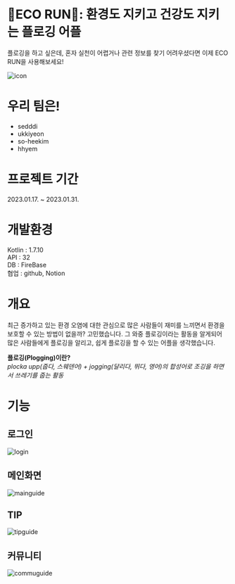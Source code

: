# 🌱ECO RUN🏃:   환경도 지키고 건강도 지키는 플로깅 어플
플로깅을 하고 싶은데, 혼자 실천이 어렵거나 관련 정보를 찾기 어려우셨다면 이제 ECO RUN을 사용해보세요!   

![icon](https://user-images.githubusercontent.com/63574818/215716733-81640b7a-ad64-4fce-b0f0-034f03608d88.png)   

# 우리 팀은!
- sedddi
- ukkiyeon
- so-heekim
- hhyem   

# 프로젝트 기간
2023.01.17. ~ 2023.01.31.   

# 개발환경
Kotlin : 1.7.10   
API : 32   
DB : FireBase   
협업 : github, Notion   

# 개요
최근 증가하고 있는 환경 오염에 대한 관심으로 많은 사람들이 재미를 느끼면서 환경을 보호할 수 있는 방법이 없을까? 고민했습니다. 그 와중 플로깅이라는 활동을 알게되어 많은 사람들에게 플로깅을 알리고, 쉽게 플로깅을 할 수 있는 어플을 생각했습니다.   

**플로깅(Plogging)이란?**   
*plocka upp(줍다, 스웨덴어) + jogging(달리다, 뛰다, 영어)의 합성어로 조깅을 하면서 쓰레기를 줍는 활동*   

# 기능
## 로그인
![login](https://user-images.githubusercontent.com/63574818/215724420-d6be73d5-2eed-4d5f-af5c-e56f30ec88a2.png)   

## 메인화면
![mainguide](https://user-images.githubusercontent.com/63574818/215723778-c43dd5ab-a9a7-4927-8d77-f7237565fcf8.png)   

## TIP
![tipguide](https://user-images.githubusercontent.com/63574818/215723850-db80ae2f-89a6-4dbb-b824-5f32ef75d9e1.png)   

## 커뮤니티
![commuguide](https://user-images.githubusercontent.com/63574818/215723955-b5feab0e-cce1-499e-bb44-7d1de05c60cc.png)   
